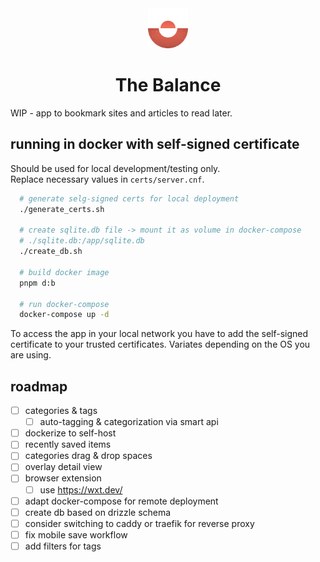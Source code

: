 <div align="center">
    <img src="./public/balance.png" width=64 height=64>
    <h1>The Balance</h1>
</div>

WIP - app to bookmark sites and articles to read later.

## running in docker with self-signed certificate

Should be used for local development/testing only.  
Replace necessary values in `certs/server.cnf`.

```bash
  # generate selg-signed certs for local deployment
  ./generate_certs.sh

  # create sqlite.db file -> mount it as volume in docker-compose
  # ./sqlite.db:/app/sqlite.db
  ./create_db.sh

  # build docker image
  pnpm d:b

  # run docker-compose
  docker-compose up -d
```

To access the app in your local network you have to add the self-signed certificate to your trusted certificates.
Variates depending on the OS you are using.

## roadmap

- [ ] categories & tags
  - [ ] auto-tagging & categorization via smart api
- [ ] dockerize to self-host
- [ ] recently saved items
- [ ] categories drag & drop spaces
- [ ] overlay detail view
- [ ] browser extension
  - [ ] use https://wxt.dev/
- [ ] adapt docker-compose for remote deployment
- [ ] create db based on drizzle schema
- [ ] consider switching to caddy or traefik for reverse proxy
- [ ] fix mobile save workflow
- [ ] add filters for tags
